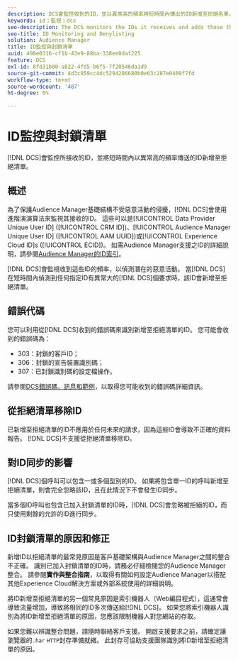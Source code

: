 ```yaml
---
description: DCS會監控收到的ID，並以異常高的頻率將短時間內傳出的ID新增至拒絕名單。
keywords: id；監視；dcs
seo-description: The DCS monitors the IDs it receives and adds those that are being sent at an unusually high rate over a short period of time to a deny list.
seo-title: ID Monitoring and Denylisting
solution: Audience Manager
title: ID監控與封鎖清單
uuid: 498e0316-cf1b-43e9-88ba-338ee0daf225
feature: DCS
exl-id: 8fd31b00-a822-4fd5-b6f5-7f20546da1d9
source-git-commit: 4d3c859cc4dc5294286680b0e63c287e0409f7fd
workflow-type: tm+mt
source-wordcount: '487'
ht-degree: 0%

---
```


# ID監控與封鎖清單

[!DNL DCS]會監控所接收的ID，並將短時間內以異常高的頻率傳送的ID新增至拒絕清單。

## 概述

為了保護Audience Manager基礎結構不受惡意活動的侵擾，[!DNL DCS]會使用進階演演算法來監視其接收的ID。 這些可以是[!UICONTROL Data Provider Unique User ID] ([!UICONTROL CRM ID])、[!UICONTROL Audience Manager Unique User ID] ([!UICONTROL AAM UUID])或[!UICONTROL Experience Cloud ID]s ([!UICONTROL ECID])。 如需Audience Manager支援之ID的詳細說明，請參閱[Audience Manager的ID索引](../../../reference/ids-in-aam.md)。

[!DNL DCS]會監視收到這些ID的頻率，以偵測潛在的惡意活動。 當[!DNL DCS]在短時間內偵測到任何指定ID有異常大的[!DNL DCS]個要求時，該ID會新增至拒絕清單。

## 錯誤代碼

您可以利用從[!DNL DCS]收到的錯誤碼來識別新增至拒絕清單的ID。 您可能會收到的錯誤碼為：

* 303：封鎖的客戶ID；
* 306：封鎖的宣告裝置識別碼；
* 307：已封鎖識別碼的設定檔操作。

請參閱[DCS錯誤碼、訊息和範例](dcs-error-codes.md)，以取得您可能收到的錯誤碼詳細資訊。

## 從拒絕清單移除ID

已新增至拒絕清單的ID不應用於任何未來的請求，因為這些ID會導致不正確的資料報告。 [!DNL DCS]不支援從拒絕清單移除ID。

## 對ID同步的影響

[!DNL DCS]個呼叫可以包含一或多個型別的ID。 如果將包含單一ID的呼叫新增至拒絕清單，則會完全忽略該ID，且在此情況下不會發生ID同步。

當多個ID呼叫也包含已加入封鎖清單的ID時，[!DNL DCS]會忽略被拒絕的ID，而只使用剩餘的允許的ID進行同步。

## ID封鎖清單的原因和修正

新增ID以拒絕清單的最常見原因是客戶基礎架構與Audience Manager之間的整合不正確。 識別已加入封鎖清單的ID時，請務必仔細檢閱您的Audience Manager整合。 請參閱&#x200B;**實作與整合指南**，以取得有關如何設定Audience Manager以搭配其他Experience Cloud解決方案或外部系統使用的詳細說明。

將ID新增至拒絕清單的另一個常見原因是索引機器人（Web編目程式），這通常會導致流量增加，導致將相同的ID多次傳送給[!DNL DCS]。 如果您將索引機器人識別為將ID新增至拒絕清單的原因，您應該限制機器人對您網站的存取。

如果您難以辨識整合問題，請隨時聯絡客戶支援。 開啟支援要求之前，請確定讓瀏覽器的`.har` `HTTP`封存準備就緒。 此封存可協助支援團隊識別將ID新增至拒絕清單的原因。
